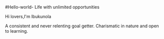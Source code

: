 #Hello-world-
Life with unlimited opportunities 

Hi lovers,I'm Ibukunola

A consistent and never relenting goal getter.
Charismatic in nature and open to learning. 
